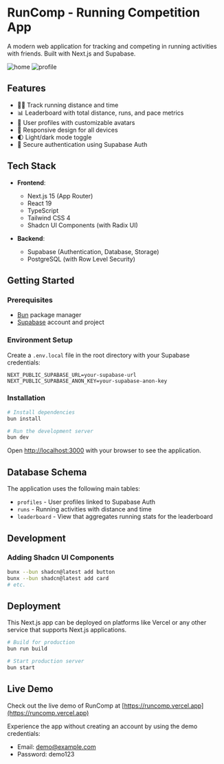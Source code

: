 # RunComp - Running Competition App

A modern web application for tracking and competing in running activities with friends. Built with Next.js and Supabase.

![home](https://github.com/user-attachments/assets/3e993f04-8f52-4885-bc2d-7b449cfcdd50)
![profile](https://github.com/user-attachments/assets/b1ab1023-d264-4f49-9b57-fd3200bd6038)

## Features

- 🏃‍♂️ Track running distance and time
- 📊 Leaderboard with total distance, runs, and pace metrics
- 👤 User profiles with customizable avatars
- 📱 Responsive design for all devices
- 🌓 Light/dark mode toggle
- 🔐 Secure authentication using Supabase Auth

## Tech Stack

- **Frontend**:
  - Next.js 15 (App Router)
  - React 19
  - TypeScript
  - Tailwind CSS 4
  - Shadcn UI Components (with Radix UI)

- **Backend**:
  - Supabase (Authentication, Database, Storage)
  - PostgreSQL (with Row Level Security)

## Getting Started

### Prerequisites

- [Bun](https://bun.sh/) package manager
- [Supabase](https://supabase.com/) account and project

### Environment Setup

Create a `.env.local` file in the root directory with your Supabase credentials:

```env
NEXT_PUBLIC_SUPABASE_URL=your-supabase-url
NEXT_PUBLIC_SUPABASE_ANON_KEY=your-supabase-anon-key
```

### Installation

```bash
# Install dependencies
bun install

# Run the development server
bun dev
```

Open [http://localhost:3000](http://localhost:3000) with your browser to see the application.

## Database Schema

The application uses the following main tables:
- `profiles` - User profiles linked to Supabase Auth
- `runs` - Running activities with distance and time
- `leaderboard` - View that aggregates running stats for the leaderboard

## Development

### Adding Shadcn UI Components

```bash
bunx --bun shadcn@latest add button
bunx --bun shadcn@latest add card
# etc.
```

## Deployment

This Next.js app can be deployed on platforms like Vercel or any other service that supports Next.js applications.

```bash
# Build for production
bun run build

# Start production server
bun start
```

## Live Demo

Check out the live demo of RunComp at [https://runcomp.vercel.app](https://runcomp.vercel.app)

Experience the app without creating an account by using the demo credentials:
- Email: demo@example.com
- Password: demo123
